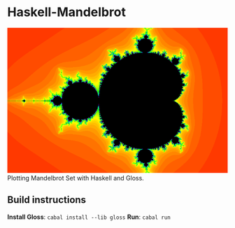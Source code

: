 # Haskell-Mandelbrot
![Mandelbrot set](preview.png)  
Plotting Mandelbrot Set with Haskell and Gloss.
## Build instructions
**Install Gloss**: `cabal install --lib gloss`
**Run**: `cabal run`
